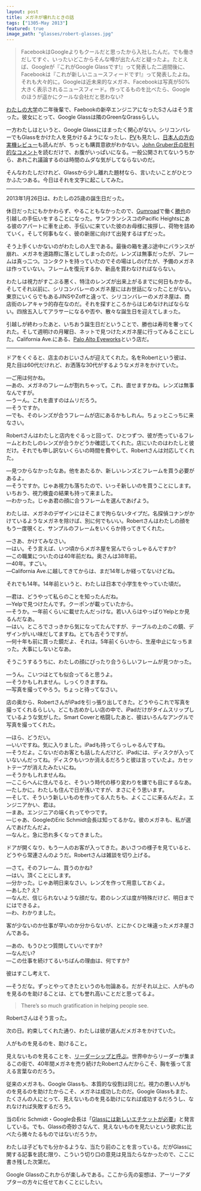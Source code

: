 ```yaml
---
layout: post
title: メガネが壊れたときの話
tags: ["1305-May 2013"]
featured: true
image_path: "glasses/robert-glasses.jpg"
---
```


> FacebookはGoogleよりもクールだと思ったから入社したんだ。でも働きだしてすぐ、いったいどこからそんな噂が出たんだと疑ったよ。たとえば、Googleが『これがGoogle Glassです!』って発表した二週間後に、Facebookは『これが新しいニュースフィードです!』って発表したよね。 それも大々的に。Googleは近未来的なメガネ、Facebookは写真が50%大きく表示されるニュースフィード。作ってるものを比べたら、Googleのほうが遥かにクールな会社だと思わない?

[わたしの大学](http://www.cs.cmu.edu/)の二年後輩で、Faebookの新卒エンジニアになったSさんはそう言った。彼女にとって、Google Glassは隣のGreenなGrassらしい。

一方わたしはというと、Google Glassにはまったく関心がない。シリコンバレーでもGlassをかけた人を見かけるようになったし、[PV](http://www.google.com/glass/start/how-it-feels/)も見たし、[日本人の方の実機レビュー](http://weekly.ascii.jp/elem/000/000/145/145804/)も読んだが、ちっとも購買意欲がわかない。[John Gruber氏の批判的なコメント](https://duckduckgo.com/?q=site%3Adaringfireball.net+google+glass)を読むだけで、お腹がいっぱいになる。一般公開されてないうちから、あれこれ議論するのは時間のムダな気がしてならないのだ。

そんなわたしだけれど、Glassから少し離れた題材なら、言いたいことがひとつかふたつある。今日はそれを文字に起こしてみた。

----

2013年1月26日は、わたしの25歳の誕生日だった。

休日だったにもかかわらず、やることもなかったので、[Gumroad](https://gumroad.com/)で働く[勝也](https://twitter.com/kn)の引越しの手伝いをすることになった。サンフランシスコのPacific Heightsにある彼のアパートに車を止め、手伝いに来ていた彼のお母様に挨拶し、荷物を詰めていく。そして何事もなく、彼の新居に向けて出発するはずだった。

そう上手くいかないのがわたしの人生である。最後の箱を運ぶ途中にバランスが崩れ、メガネを道路際に落としてしまったのだ。レンズは無事だったが、フレームは真っ二つ。コンタクトを持っていたのでその場はしのげたが、予備のメガネは作っていない。フレームを復元するか、新品を買わなければならない。

わたしは視力がすこぶる悪く、特注のレンズが出来上がるまでに何日もかかる。そしてそれ以前に、シリコンバレーのメガネ屋にはお世話になったことがない。東京にいくらでもあるJINSやZoffと違って、シリコンバレーのメガネ屋は、商店街のレアキャラ的存在なのだ。それを探すところからはじめなければならない。四捨五入してアラサーになるや否や、散々な誕生日を迎えてしまった。

引越しが終わったあと、いちおう誕生日だということで、勝也は寿司を奢ってくれた。そして週明けの月曜日、ネットで見つけたメガネ屋に行ってみることにした。California Ave.にある、[Palo Alto Eyeworks](http://www.yelp.com/biz/palo-alto-eyeworks-palo-alto)という店だ。

----

ドアをくぐると、店主のおじいさんが迎えてくれた。名をRobertという彼は、見た目は60代だけれど、お洒落な30代がするようなメガネをかけていた。

—ご用は何かね。
<br>—あの、メガネのフレームが割れちゃって。これ、直せますかね。レンズは無事なんですが。
<br>—うーん。これを直すのはムリだろう。
<br>—そうですか。
<br>—でも、そのレンズが合うフレームが店にあるかもしれん。ちょっとこっちに来なさい。

Robertさんはわたしと店内をぐるっと回って、ひとつずつ、彼が売っているフレームとわたしのレンズが合うかどうか確認してくれた。店にいたのはわたしと彼だけ。それでも申し訳ないくらいの時間を費やして、Robertさんは対応してくれた。

—見つからなかったなあ。他をあたるか、新しいレンズとフレームを買う必要があるよ。
<br>—そうですか。じゃあ視力も落ちたので、いっそ新しいのを買うことにします。いちおう、視力検査の結果も持って来ました。
<br>—わかった。じゃあ君の顔に合うフレームを選んであげよう。

わたしは、メガネのデザインにはそこまで拘らないタイプだ。名探偵コナンがかけているようなメガネを除けば、別に何でもいい。Robertさんはわたしの顔をもう一度覗くと、サンプルのフレームをいくらか持ってきてくれた。

—さあ、かけてみなさい。
<br>—はい。そう言えば、いつ頃からメガネ屋を営んでらっしゃるんですか?
<br>—この職業についたのは40年前だね。奥さんは38年前。
<br>—40年。すごい。
<br>—California Ave.に越してきてからは、まだ14年しか経ってないけどね。

それでも14年。14年前というと、わたしは日本で小学生をやっていた頃だ。

—君は、どうやって私らのことを知ったんだね。
<br>—Yelpで見つけたんです。クーポンが載っていたから。
<br>—そうか。一年前くらいに載せたんだっけな。若い人らはやっぱりYelpとか見るんだなあ。
<br>—はい。ところでさっきから気になってたんですが、テーブルの上のこの鏡、デザインがいい味だしてますね。とても古そうですが。
<br>—何十年も前に買った鏡だよ、それは。5年前くらいから、生産中止になっちまった。大事にしないとなあ。

そうこうするうちに、わたしの顔にぴったり合うらしいフレームが見つかった。

—うん。こいつはとても似合ってると思うよ。
<br>—そうかもしれません。しっくりきますね。
<br>—写真を撮ってやろう。ちょっと待ってなさい。

店の奥から、RobertさんがiPadを引っ張り出してきた。どうやらこれで写真を撮ってくれるらしい。どこも古めかしい店の中で、iPadだけがタイムスリップしているような気がした。Smart Coverと格闘したあと、彼はいろんなアングルで写真を撮ってくれた。

—ほら、どうだい。
<br>—いいですね。気に入りました。iPadも持ってらっしゃるんですね。
<br>—そうだよ。こないだのお客とも話したんだけど、iPadには、ディスクが入っていないんだってね。ディスクもいつか消えるだろうと彼は言っていたよ。カセットテープが消えたみたいにね。
<br>—そうかもしれませんね。
<br>—ここらへんに住んでると、そういう時代の移り変わりを嫌でも目にするなあ。
<br>—たしかに。わたしも住んで日が浅いですが、まさにそう思います。
<br>—そして、そういう新しいものを作ってる人たちも、よくここに来るんだよ。エンジニアかい、君は。
<br>—まあ。エンジニアの端くれってやつです。
<br>—じゃあ、GoogleのEric Schmidt会長は知ってるかな。彼のメガネも、私が選んであげたんだよ。
<br>—なんと。急に恐れ多くなってきました。

ドアが開くなり、もう一人のお客が入ってきた。あいさつの様子を見ていると、どうやら常連さんのようだ。Robertさんは雑談を切り上げる。

—さて。そのフレーム、買うのかね?
<br>—はい。頂くことにします。
<br>—分かった。じゃあ明日来なさい。レンズを作って用意しておくよ。
<br>—あした? え?
<br>—なんだ、信じられないような顔だな。君のレンズは度が特殊だけど、明日までにはできるよ。
<br>—わ、わかりました。

客が少ないのか仕事が早いのか分からないが、とにかくひと味違ったメガネ屋さんである。

—あの、もうひとつ質問していいですか?
<br>—なんだい?
<br>—この仕事を続けてるいちばんの理由は、何ですか?

彼はすこし考えて、

—そうだな。ずっとやってきたというのも勿論ある。だがそれ以上に、人がものを見るのを助けることは、とても誉れ高いことだと思ってるよ。

> There’s so much gratification in helping people see.

Robertさんはそう言った。



次の日。約束してくれた通り、わたしは彼が選んだメガネをかけていた。

人がものを見るのを、助けること。

見えないものを見ることを、[リーダーシップと呼ぶ](http://www.amazon.co.jp/%E3%83%AA%E3%83%BC%E3%83%80%E3%83%BC%E3%82%B7%E3%83%83%E3%83%97%E3%81%AE%E6%97%85-%E8%A6%8B%E3%81%88%E3%81%AA%E3%81%84%E3%82%82%E3%81%AE%E3%82%92%E8%A6%8B%E3%82%8B-%E5%85%89%E6%96%87%E7%A4%BE%E6%96%B0%E6%9B%B8-%E9%87%8E%E7%94%B0-%E6%99%BA%E7%BE%A9/dp/433403389X/)。世界中からリーダーが集まるこの街で、40年間メガネを売り続けたRobertさんだからこそ、胸を張って言える言葉なのだろう。

従来のメガネも、Google Glassも、本質的な役割は同じだ。視力の悪い人がものを見るのを助けたからこそ、メガネは成功したのだ。Google Glassもまた、たくさんの人にとって、見えないものを見る助けになれば成功するだろうし、なれなければ失敗するだろう。

当のEric Schmidt・Google会長は「[Glassには新しいエチケットが必要](http://www.itmedia.co.jp/news/articles/1304/30/news039.html)」と発言している。でも、Glassの奇妙さなんて、見えないものを見たいという欲求に比べたら微々たるものではないだろうか。

わたしは子どもでも分かるような、当たり前のことを言っている。だがGlassに関する記事を読む限り、こういう切り口の意見は見当たらなかったので、ここに書き残した次第だ。

Google Glassのこれからが楽しみである。ここから先の妄想は、アーリーアダプターの方々に任せておくことにしたい。
